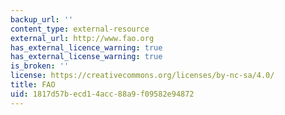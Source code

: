 ```yaml
---
backup_url: ''
content_type: external-resource
external_url: http://www.fao.org
has_external_licence_warning: true
has_external_license_warning: true
is_broken: ''
license: https://creativecommons.org/licenses/by-nc-sa/4.0/
title: FAO
uid: 1817d57b-ecd1-4acc-88a9-f09582e94872
---
```


